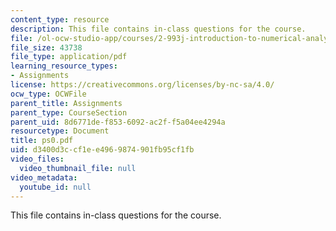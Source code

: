 ```yaml
---
content_type: resource
description: This file contains in-class questions for the course.
file: /ol-ocw-studio-app/courses/2-993j-introduction-to-numerical-analysis-for-engineering-13-002j-spring-2005/d3400d3ccf1ee4969874901fb95cf1fb_ps0.pdf
file_size: 43738
file_type: application/pdf
learning_resource_types:
- Assignments
license: https://creativecommons.org/licenses/by-nc-sa/4.0/
ocw_type: OCWFile
parent_title: Assignments
parent_type: CourseSection
parent_uid: 8d6771de-f853-6092-ac2f-f5a04ee4294a
resourcetype: Document
title: ps0.pdf
uid: d3400d3c-cf1e-e496-9874-901fb95cf1fb
video_files:
  video_thumbnail_file: null
video_metadata:
  youtube_id: null
---
```

This file contains in-class questions for the course.